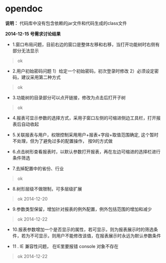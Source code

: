 opendoc
=======

 **说明：**
 代码库中没有包含依赖的jar文件和代码生成的class文件


**2014-12-15 号需求讨论结果**

  - 1.窗口布局问题，目前右边的窗口是整体左移和右移，当打开功能树时右侧有部分无法显示
>   ok
  
  - 2.用户初始密码问题 1）给定一个初始密码，初次登录时修改  2）必须设定密码，建议采用第二种方式
>   ok
  
  - 3.功能树的目录部分可以点开链接，修改为点击后打开子树
>   ok
  
  - 4.报表可显示参数的选择方式，采用子窗口左侧的可缩进侧边工具栏，打开报表后自动收起

  - 5.关联报表与用户，权限控制采用用户+报表+字段+取值范围确定,
      这个暂时不处理，但为了避免过多的配置操作， 按9的方式做
  

  - 6.点击树形查看报表时，以默认参数打开报表，再在左边可缩进的选择栏进行条件筛选

  - 7.去掉配置中的省份、行业
>   ok
  
  - 8.树形层级不做限制，可多层级扩展
>   ok 2014-12-20
  
  - 9.参数类型保留，增加针对报表的例外配置，例外包括范围的增加和减少
>   ok 2014-12-22

  - 10.报表参数增加一个是否显示的属性，若可显示，则为报表展示时的筛选条件，若为不可显示，则用户不能修改该值，在报表展示时永远为默认参数条件

  -  11 . IE 兼容性问题， 在IE里要报错 console 对象不存在
>   ok 2014-12-22
 


